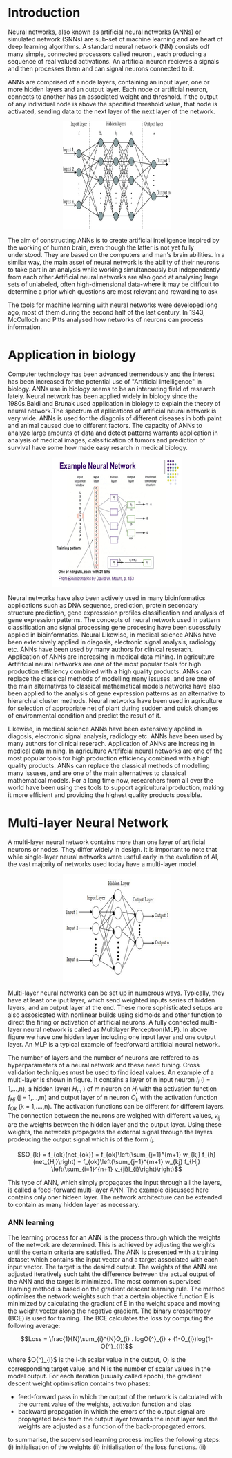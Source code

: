 # Introduction

Neural networks, also known as artificial neural networks (ANNs) or simulated network (SNNs) are sub-set of machine learning and are heart of deep learning algorithms. A standard neural network (NN) consists odf many simple, connected processors called neuron , each producing a sequence of real valued activations. An artificial neuron recieves a signals and then processes them and can signal neurons connected to it.

ANNs are comprised of a node layers, containing an input layer, one or more hidden layers and an output layer. Each node or artificial neuron, connects to another has an associated weight and threshold. If the output of any individual node is above the specified threshold value, that node is activated, sending data to the next layer of the next layer of the network.

<p align="center">
  <img src="artificial_neural_network.jpg" width="250" height="250"/>
</p>

The aim of constructing ANNs is to create artificial intelligence inspired by the working of human brain, even though the latter is not yet fully understood. They are based on the computers and man's brain abilities. In a similar way, the main asset of neural network is the ability of their neurons to take part in an analysis while working simultaneously but independently from each other.Artificial neural networks are also good at analysing large sets of unlabeled, often high-dimensional data-where it may be difficult to determine a prior which questions are most relevant and rewarding to ask

The tools for machine learning with neural networks were developed long ago, most of them during the second half of the last century. In 1943, McCulloch and Pitts analysed how networks of neurons can process information.


# Application in biology

Computer technology has been advanced tremendously and the interest has been increased for the potential use of "Artificial Intelligence" in biology. ANNs use in biology seems to be an interseting field of research lately. Neural network has been applied widely in biology since the 1980s.Baldi and Brunak used application in biology to explain the theory of neural network.The spectrum of apllications of artificial neural network is very wide. ANNs is used for the diagonis of different diseases in both palnt and animal caused due to different factors. The capacity of ANNs to analyze large amounts of data and detect patterns warrants application in analysis of medical images, calssification of tumors and prediction of survival have some how made easy resarch in medical biology.

<p align="center">
  <img src="bioinformatics.jpg" width="300" height="300"/>
</p>

Neural networks have also been actively used in many bioinformatics applications such as DNA sequence, prediction, protein secondary structure prediction, gene expresssion profiles classification and analysis of gene expression patterns. The concepts of neural network used in pattern classification and signal processing gene procesing have been sucessfully applied in bioinformatics. Neural Likewise, in medical science ANNs have been extensively applied in diagosis, electronic signal analysis, radiology etc. ANNs have been used by many authors for clinical reserach. Application of ANNs are increasing in medical data mining. In agriculture Artififcial neural networks are one of the most popular tools for high production efficiency combined with a high quality products. ANNs can replace the classical methods of modelling many issuses, and are one of the main alternatives to classical mathematical models.networks have also been applied to the analysis of gene expression patterns as an alternative to hierarchial cluster methods. Neural networks have been used in agriculture for selection of appropriate net of plant during sudden and quick changes of environmental condition and predict the result of it. 

Likewise, in medical science ANNs have been extensively applied in diagosis, electronic signal analysis, radiology etc. ANNs have been used by many authors for clinical reserach. Application of ANNs are increasing in medical data mining. In agriculture Artififcial neural networks are one of the most popular tools for high production efficiency combined with a high quality products. ANNs can replace the classical methods of modelling many issuses, and are one of the main  alternatives to classical mathematical models. For a long time now, researchers from all over the world have been using thes tools to support agricultural production, making it more efficient and providing the highest quality products possible.  


# Multi-layer Neural Network

A multi-layer neural network contains more than one layer of artificial neurons or nodes. They differ widely in design. It is important to note that while single-layer neural networks were useful early in the evolution of AI, the vast majority of networks used today have a multi-layer model.

<p align="center">
  <img src="multi.jpg" width="250" height="250"/>
</p>

Multi-layer neural networks can be set up in numerous ways. Typically, they have at least one iput layer, which send weighted inputs series of hidden layers, and an output layer at the end. These more sophisticated setups are also assosicated with nonlinear builds using sidmoids and other function to direct the firing or activation of artificial neurons. A fully connected multi-layer neural network is called as  Multilayer Perceptron(MLP). In above figure we have one hidden layer including one input layer and one output layer.  An MLP is a typical example of feedforward artificial neural network.

The number of layers and the number of neurons are reffered to as hyperparameters of a neural network and these need tuning. Cross validation techniques must be used to find ideal values. An example of a multi-layer is shown in figure. It contains a layer of n input neuron $I_{i}$ (i = 1,...,n), a hidden layer( $H_{m}$ ) of m neuron on $H_{j}$ with the activation function $f_{Hj}$ (j = 1,...,m) and output layer of n neuron $O_{k}$ with the activation function $f_{Ok}$ (k = 1,....,n). The activation functions can be different for different layers. The connection between the neurons are weighed with different values, $v_{ij}$ are the weights between the hidden layer and the output layer. Using these weights, the networks propagates the external signal through the layers prodeucing the output signal which is of the form $I_{i}$. 

$$O_{k} = f_{ok}(net_{ok}) = f_{ok}\left(\sum_{j=1}^{m+1} w_{kj} f_{h} (net_{Hj}\right) = f_{ok}\left(\sum_{j=1}^{m+1} w_{kj} f_{Hj} \left(\sum_{i=1}^{n+1} v_{ji}I_{i}\right)\right)$$

This type of ANN, which simply propagates the input through all the layers, is called a feed-forward multi-layer ANN. The example discussed here contains only oner hideen layer. The network architecture can be extended to contain as many hidden layer as necessary.

### ANN learning

The learning process for an ANN is the process through which the weights of the network are determined. This is achieved by adjusting the weights until the certain criteria are satisfied. The ANN is presented with a training dataset which contains the input vector and a target associated with each input vector. The target is the desired output. The weights of the ANN are adjusted iteratively such taht the difference between the actual output of the ANN and the target is minimized. The most common supervised learning method is based on the gradient descent learning rule. The method optimises the network weights such that a certain objective function E is minimized by calculating the gradient of E in the weight space and moving the weight vector along the negative gradient. The binary crossentropy (BCE) is used for training. The BCE calculates the loss by computing the following average:

$$Loss = \frac{1}{N}\sum_{i}^{N}O_{i} . logO{^}_{i} + (1-O_{i})log(1-O{^}_{i})$$

where $O{^}_{i}$ is the i-th scalar value in the output, $O_{i}$ is the corresponding target value, and N is the number of scalar values in the model output. For each iteration (usually called epoch), the gradient descent weight optimisation contains two phases:
* feed-forward pass in which the output of the network is calculated with the current value of the weights, activation function and bias
* backward propagation in which the errors of the output signal are propagated back from the output layer towards the input layer and the weights are adjusted as a function of the back-propagated errors.

to summarise, the supervised learning process implies the following steps:
(i) initialisation of the weights 
(ii) initialisation of the loss functions.
(ii)


